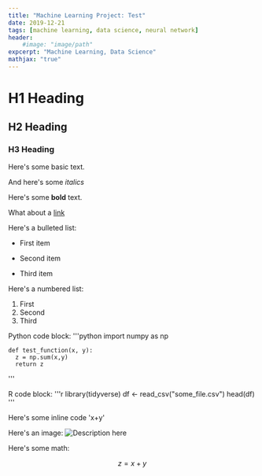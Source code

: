 ```yaml
---
title: "Machine Learning Project: Test"
date: 2019-12-21
tags: [machine learning, data science, neural network]
header:
    #image: "image/path"
expcerpt: "Machine Learning, Data Science"
mathjax: "true"
---
```


# H1 Heading

## H2 Heading

### H3 Heading

Here's some basic text.

And here's some *italics*

Here's some **bold** text.

What about a [link](https://url.here)

Here's a bulleted list:
* First item
+ Second item
- Third item

Here's a numbered list:
1. First
2. Second
3. Third

Python code block:
'''python
    import numpy as np

    def test_function(x, y):
      z = np.sum(x,y)
      return z
'''

R code block:
'''r
    library(tidyverse)
    df <- read_csv("some_file.csv")
    head(df)
'''

Here's some inline code 'x+y'

Here's an image:
<img src="{{ site.url }}{{ site.baseurl }}/images/filename.jpg" alt="Description here">

Here's some math:

$$z=x+y$$

